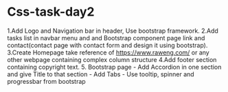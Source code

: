 # Css-task-day2
1.Add Logo and Navigation bar in header, Use bootstrap framework.
2.Add tasks list in navbar menu and and Bootstrap component page link and contact(contact page with contact form and design it using bootstrap).
3.Create Homepage take reference of https://www.raweng.com/ or any other webpage containing complex column structure
4.Add footer section containing copyright text.
5. Bootstrap page
    - Add Accordion in one section and give Title to that section
    - Add Tabs
    - Use tooltip, spinner and progressbar from bootstrap
